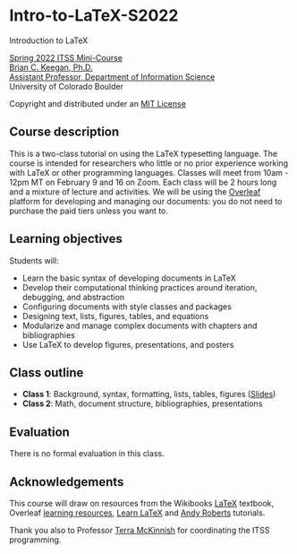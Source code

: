 # Intro-to-LaTeX-S2022
Introduction to LaTeX

[Spring 2022 ITSS Mini-Course](https://www.colorado.edu/cartss/programs/interdisciplinary-training-social-sciences-itss/scraping)  
[Brian C. Keegan, Ph.D.](http://brianckeegan.com/)  
[Assistant Professor, Department of Information Science](https://www.colorado.edu/cmci/people/information-science/brian-c-keegan)  
University of Colorado Boulder  

Copyright and distributed under an [MIT License](https://opensource.org/licenses/MIT)

## Course description

This is a two-class tutorial on using the LaTeX typesetting language. The course is intended for researchers who little or no prior experience working with LaTeX or other programming languages. Classes will meet from 10am - 12pm MT on February 9 and 16 on Zoom. Each class will be 2 hours long and a mixture of lecture and activities. We will be using the [Overleaf](https://www.overleaf.com/) platform for developing and managing our documents: you do not need to purchase the paid tiers unless you want to. 

## Learning objectives

Students will:
* Learn the basic syntax of developing documents in LaTeX
* Develop their computational thinking practices around iteration, debugging, and abstraction
* Configuring documents with style classes and packages
* Designing text, lists, figures, tables, and equations
* Modularize and manage complex documents with chapters and bibliographies
* Use LaTeX to develop figures, presentations, and posters

## Class outline

* **Class 1**: Background, syntax, formatting, lists, tables, figures ([Slides](https://github.com/CU-ITSS/Intro-to-LaTeX-S2022/raw/main/Lecture_1.pdf))
* **Class 2**: Math, document structure, bibliographies, presentations

## Evaluation

There is no formal evaluation in this class.

## Acknowledgements

This course will draw on resources from the Wikibooks [LaTeX](https://en.wikibooks.org/wiki/LaTeX) textbook, Overleaf [learning resources](https://www.overleaf.com/learn), [Learn LaTeX](https://www.learnlatex.org/en/#toc) and [Andy Roberts](https://www.andy-roberts.net/writing/latex) tutorials.

Thank you also to Professor [Terra McKinnish](https://www.colorado.edu/economics/people/faculty/terra-mckinnish) for coordinating the ITSS programming.

